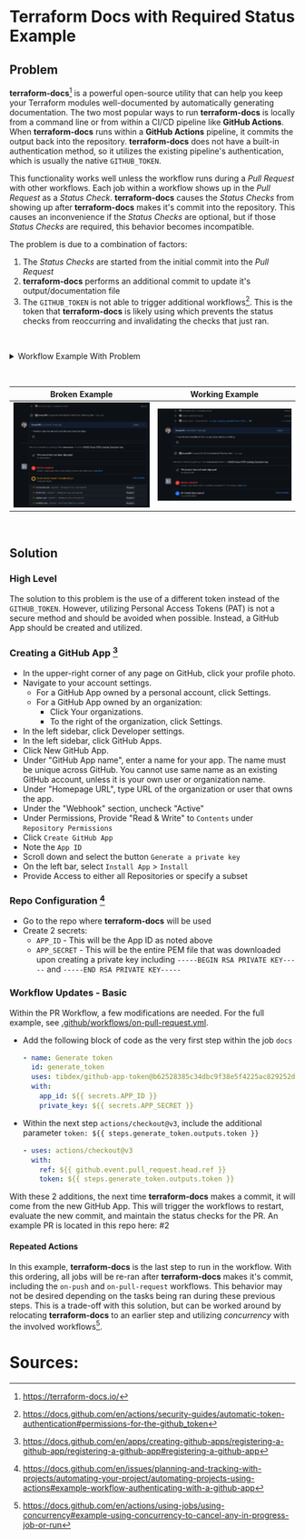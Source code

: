 # Terraform Docs with Required Status Example

## Problem

**terraform-docs**[^1] is a powerful open-source utility that can help you keep your Terraform modules well-documented by automatically generating documentation. The two most popular ways to run **terraform-docs** is locally from a command line or from within a CI/CD pipeline like **GitHub Actions**. When **terraform-docs** runs within a **GitHub Actions** pipeline, it commits the output back into the repository. **terraform-docs** does not have a built-in authentication method, so it utilizes the existing pipeline's authentication, which is usually the native `GITHUB_TOKEN`.

This functionality works well unless the workflow runs during a _Pull Request_ with other workflows. Each job within a workflow shows up in the _Pull Request_ as a _Status Check_. **terraform-docs** causes the _Status Checks_ from showing up after **terraform-docs** makes it's commit into the repository. This causes an inconvenience if the _Status Checks_ are optional, but if those _Status Checks_ are required, this behavior becomes incompatible.

The problem is due to a combination of factors:

1. The _Status Checks_ are started from the initial commit into the _Pull Request_
2. **terraform-docs** performs an additional commit to update it's output/documentation file
3. The `GITHUB_TOKEN` is not able to trigger additional workflows[^2]. This is the token that **terraform-docs** is likely using which prevents the status checks from reoccurring and invalidating the checks that just ran.

&nbsp;

<details>

<summary>Workflow Example With Problem</summary>

```yaml
   name: on pull request

on: [pull_request]

permissions:
  contents: write
  pull-requests: write

concurrency:
  group: ${{ github.workflow }}-${{ github.ref }}
  cancel-in-progress: true

jobs:
  plan:
    runs-on: ubuntu-latest
    name: run terraform plan
    env:
      GITHUB_TOKEN: ${{ github.token }}
    steps:
      - name: Checkout
        uses: actions/checkout@v3

      - name: terraform plan
        uses: dflook/terraform-plan@a8d7e66e63aff79825a46e3374c4fd66ff9ce543
        id: terraform-plan
        with:
          path: .
          var_file: |
            test/tfvars/ci.auto.tfvars

  docs:
    needs: plan
    runs-on: ubuntu-latest
    name: create readme
    steps:
      - uses: actions/checkout@v3
        with:
          ref: ${{ github.event.pull_request.head.ref }}

      - name: "terraform docs creation"
        id: "terraform-docs"
        uses: terraform-docs/gh-actions@cfde42f79b15256c71f4b79ae1d6acea0f689952
        with:
          working-dir: .
          config-file: ./test/terraform-docs/.terraform-docs.yml
          output-file: terraform-docs.md
          output-method: replace
          git-push: "true"
        continue-on-error: false
```

</details>

&nbsp;

| Broken Example                                          | Working Example                                          |
| ------------------------------------------------------- | -------------------------------------------------------- |
| ![Broken Example](./resources/images/BrokenExample.png) | ![Broken Example](./resources/images/WorkingExample.png) |

&nbsp;

## Solution

### High Level

The solution to this problem is the use of a different token instead of the `GITHUB_TOKEN`. However, utilizing Personal Access Tokens (PAT) is not a secure method and should be avoided when possible. Instead, a GitHub App should be created and utilized.

### Creating a GitHub App [^3]

- In the upper-right corner of any page on GitHub, click your profile photo.
- Navigate to your account settings.
  - For a GitHub App owned by a personal account, click Settings.
  - For a GitHub App owned by an organization:
    - Click Your organizations.
    - To the right of the organization, click Settings.
- In the left sidebar, click Developer settings.
- In the left sidebar, click GitHub Apps.
- Click New GitHub App.
- Under "GitHub App name", enter a name for your app. The name must be unique across GitHub. You cannot use same name as an existing GitHub account, unless it is your own user or organization name.
- Under "Homepage URL", type URL of the organization or user that owns the app.
- Under the "Webhook" section, uncheck "Active"
- Under Permissions, Provide "Read & Write" to `Contents` under `Repository Permissions`
- Click `Create GitHub App`
- Note the `App ID`
- Scroll down and select the button `Generate a private key`
- On the left bar, select `Install App` > `Install`
- Provide Access to either all Repositories or specify a subset

### Repo Configuration [^4]

- Go to the repo where **terraform-docs** will be used
- Create 2 secrets:
  - `APP_ID` - This will be the App ID as noted above
  - `APP_SECRET` - This will be the entire PEM file that was downloaded upon creating a private key including `-----BEGIN RSA PRIVATE KEY-----` and `-----END RSA PRIVATE KEY-----`

### Workflow Updates - Basic

Within the PR Workflow, a few modifications are needed. For the full example, see [.github/workflows/on-pull-request.yml](.github/workflows/on-pull-request.yml).

- Add the following block of code as the very first step within the job `docs`

  ```yml
  - name: Generate token
    id: generate_token
    uses: tibdex/github-app-token@b62528385c34dbc9f38e5f4225ac829252d1ea92
    with:
      app_id: ${{ secrets.APP_ID }}
      private_key: ${{ secrets.APP_SECRET }}
  ```

- Within the next step `actions/checkout@v3`, include the additional parameter `token: ${{ steps.generate_token.outputs.token }}`
  ```yml
  - uses: actions/checkout@v3
    with:
      ref: ${{ github.event.pull_request.head.ref }}
      token: ${{ steps.generate_token.outputs.token }}
  ```

With these 2 additions, the next time **terraform-docs** makes a commit, it will come from the new GitHub App. This will trigger the workflows to restart, evaluate the new commit, and maintain the status checks for the PR. An example PR is located in this repo here: #2

#### Repeated Actions

In this example, **terraform-docs** is the last step to run in the workflow. With this ordering, all jobs will be re-ran after **terraform-docs** makes it's commit, including the `on-push` and `on-pull-request` workflows. This behavior may not be desired depending on the tasks being ran during these previous steps. This is a trade-off with this solution, but can be worked around by relocating **terraform-docs** to an earlier step and utilizing _concurrency_ with the involved workflows[^5].

# Sources:

[^1]: https://terraform-docs.io/
[^2]: https://docs.github.com/en/actions/security-guides/automatic-token-authentication#permissions-for-the-github_token
[^3]: https://docs.github.com/en/apps/creating-github-apps/registering-a-github-app/registering-a-github-app#registering-a-github-app
[^4]: https://docs.github.com/en/issues/planning-and-tracking-with-projects/automating-your-project/automating-projects-using-actions#example-workflow-authenticating-with-a-github-app
[^5]: https://docs.github.com/en/actions/using-jobs/using-concurrency#example-using-concurrency-to-cancel-any-in-progress-job-or-run
